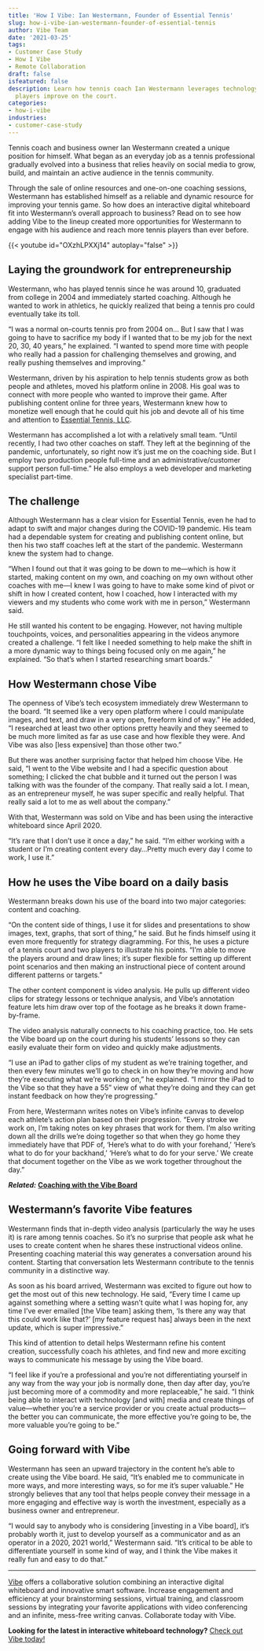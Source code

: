 ```yaml
---
title: 'How I Vibe: Ian Westermann, Founder of Essential Tennis'
slug: how-i-vibe-ian-westermann-founder-of-essential-tennis
author: Vibe Team
date: '2021-03-25'
tags:
- Customer Case Study
- How I Vibe
- Remote Collaboration
draft: false
isfeatured: false
description: Learn how tennis coach Ian Westermann leverages technology to connect with the tennis community and help his
  players improve on the court.
categories:
- how-i-vibe
industries:
- customer-case-study
---
```


Tennis coach and business owner Ian Westermann created a unique position for himself. What began as an everyday job as a tennis professional gradually evolved into a business that relies heavily on social media to grow, build, and maintain an active audience in the tennis community.

Through the sale of online resources and one-on-one coaching sessions, Westermann has established himself as a reliable and dynamic resource for improving your tennis game. So how does an interactive digital whiteboard fit into Westermann’s overall approach to business? Read on to see how adding Vibe to the lineup created more opportunities for Westermann to engage with his audience and reach more tennis players than ever before.

{{< youtube id="OXzhLPXXj14" autoplay="false" >}}

## Laying the groundwork for entrepreneurship

Westermann, who has played tennis since he was around 10, graduated from college in 2004 and immediately started coaching. Although he wanted to work in athletics, he quickly realized that being a tennis pro could eventually take its toll.

“I was a normal on-courts tennis pro from 2004 on… But I saw that I was going to have to sacrifice my body if I wanted that to be my job for the next 20, 30, 40 years,” he explained. “I wanted to spend more time with people who really had a passion for challenging themselves and growing, and really pushing themselves and improving.”

Westermann, driven by his aspiration to help tennis students grow as both people and athletes, moved his platform online in 2008. His goal was to connect with more people who wanted to improve their game. After publishing content online for three years, Westermann knew how to monetize well enough that he could quit his job and devote all of his time and attention to [Essential Tennis, LLC](https://www.essentialtennis.com/).

Westermann has accomplished a lot with a relatively small team. “Until recently, I had two other coaches on staff. They left at the beginning of the pandemic, unfortunately, so right now it’s just me on the coaching side. But I employ two production people full-time and an administrative/customer support person full-time.” He also employs a web developer and marketing specialist part-time.

## The challenge

Although Westermann has a clear vision for Essential Tennis, even he had to adapt to swift and major changes during the COVID-19 pandemic. His team had a dependable system for creating and publishing content online, but then his two staff coaches left at the start of the pandemic. Westermann knew the system had to change.

“When I found out that it was going to be down to me—which is how it started, making content on my own, and coaching on my own without other coaches with me—I knew I was going to have to make some kind of pivot or shift in how I created content, how I coached, how I interacted with my viewers and my students who come work with me in person,” Westermann said.

He still wanted his content to be engaging. However, not having multiple touchpoints, voices, and personalities appearing in the videos anymore created a challenge. “I felt like I needed something to help make the shift in a more dynamic way to things being focused only on me again,” he explained. “So that’s when I started researching smart boards.”

## How Westermann chose Vibe

The openness of Vibe’s tech ecosystem immediately drew Westermann to the board. “It seemed like a very open platform where I could manipulate images, and text, and draw in a very open, freeform kind of way.” He added, “I researched at least two other options pretty heavily and they seemed to be much more limited as far as use case and how flexible they were. And Vibe was also [less expensive] than those other two.”

But there was another surprising factor that helped him choose Vibe. He said, “I went to the Vibe website and I had a specific question about something; I clicked the chat bubble and it turned out the person I was talking with was the founder of the company. That really said a lot. I mean, as an entrepreneur myself, he was super specific and really helpful. That really said a lot to me as well about the company.”

With that, Westermann was sold on Vibe and has been using the interactive whiteboard since April 2020.

“It’s rare that I don’t use it once a day,” he said. “I’m either working with a student or I’m creating content every day…Pretty much every day I come to work, I use it.”

## How he uses the Vibe board on a daily basis

Westermann breaks down his use of the board into two major categories: content and coaching.

“On the content side of things, I use it for slides and presentations to show images, text, graphs, that sort of thing,” he said. But he finds himself using it even more frequently for strategy diagramming. For this, he uses a picture of a tennis court and two players to illustrate his points. “I’m able to move the players around and draw lines; it’s super flexible for setting up different point scenarios and then making an instructional piece of content around different patterns or targets.”

The other content component is video analysis. He pulls up different video clips for strategy lessons or technique analysis, and Vibe’s annotation feature lets him draw over top of the footage as he breaks it down frame-by-frame.

The video analysis naturally connects to his coaching practice, too. He sets the Vibe board up on the court during his students’ lessons so they can easily evaluate their form on video and quickly make adjustments.

“I use an iPad to gather clips of my student as we’re training together, and then every few minutes we’ll go to check in on how they’re moving and how they’re executing what we’re working on,” he explained. “I mirror the iPad to the Vibe so that they have a 55” view of what they’re doing and they can get instant feedback on how they’re progressing.”

From here, Westermann writes notes on Vibe’s infinite canvas to develop each athlete’s action plan based on their progression. “Every stroke we work on, I’m taking notes on key phrases that work for them. I’m also writing down all the drills we’re doing together so that when they go home they immediately have that PDF of, ‘Here’s what to do with your forehand,’ ‘Here’s what to do for your backhand,’ ‘Here’s what to do for your serve.’ We create that document together on the Vibe as we work together throughout the day.”

***Related:*** **[Coaching with the Vibe Board](https://vibe.us/blog/coaching-with-the-vibe-board/)**

## Westermann’s favorite Vibe features

Westermann finds that in-depth video analysis (particularly the way he uses it) is rare among tennis coaches. So it’s no surprise that people ask what he uses to create content when he shares these instructional videos online. Presenting coaching material this way generates a conversation around his content. Starting that conversation lets Westermann contribute to the tennis community in a distinctive way.

As soon as his board arrived, Westermann was excited to figure out how to get the most out of this new technology. He said, “Every time I came up against something where a setting wasn’t quite what I was hoping for, any time I’ve ever emailed [the Vibe team] asking them, ‘Is there any way that this could work like that?’ [my feature request has] always been in the next update, which is super impressive.”

This kind of attention to detail helps Westermann refine his content creation, successfully coach his athletes, and find new and more exciting ways to communicate his message by using the Vibe board.

“I feel like if you’re a professional and you’re not differentiating yourself in any way from the way your job is normally done, then day after day, you’re just becoming more of a commodity and more replaceable,” he said. “I think being able to interact with technology [and with] media and create things of value—whether you’re a service provider or you create actual products—the better you can communicate, the more effective you’re going to be, the more valuable you’re going to be.”

## Going forward with Vibe

Westermann has seen an upward trajectory in the content he’s able to create using the Vibe board. He said, “It’s enabled me to communicate in more ways, and more interesting ways, so for me it’s super valuable.” He strongly believes that any tool that helps people convey their message in a more engaging and effective way is worth the investment, especially as a business owner and entrepreneur.

“I would say to anybody who is considering [investing in a Vibe board], it’s probably worth it, just to develop yourself as a communicator and as an operator in a 2020, 2021 world,” Westermann said. “It’s critical to be able to differentiate yourself in some kind of way, and I think the Vibe makes it really fun and easy to do that.”



---

[Vibe](https://vibe.us/) offers a collaborative solution combining an interactive digital whiteboard and innovative smart software. Increase engagement and efficiency at your brainstorming sessions, virtual training, and classroom sessions by integrating your favorite applications with video conferencing and an infinite, mess-free writing canvas. Collaborate today with Vibe.

**Looking for the latest in interactive whiteboard technology?** [Check out Vibe today!](https://vibe.us/order/)
